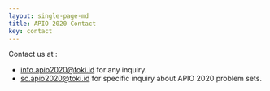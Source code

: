 ```yaml
---
layout: single-page-md
title: APIO 2020 Contact
key: contact
---
```


Contact us at :
* [info.apio2020@toki.id](mailto:info.apio2020@toki.id) for any inquiry.
* [sc.apio2020@toki.id](mailto:sc.apio2020@toki.id) for specific inquiry about APIO 2020 problem sets.
